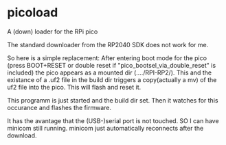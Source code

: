 # picoload
A (down) loader for the RPi pico

The standard downloader from the RP2040 SDK does not work for me.

So here is a simple replacement:
After entering boot mode for the pico (press BOOT+RESET or double reset if "pico_bootsel_via_double_reset"  is included)
the pico appears as a mounted  dir (..../RPI-RP2/). This and the existance of a .uf2 file in the build dir triggers a  copy(actually a mv)
of the uf2 file into the pico. This will flash and reset it.

This  programm is just started and the  build dir set. Then it watches  for this occurance and flashes the firmware.

It has the avantage that the (USB-)serial port is not touched. SO I can have minicom still running. minicom just automatically  reconnects
after the download.

